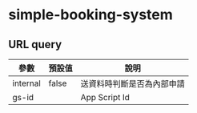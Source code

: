 # simple-booking-system

## URL query

| 參數 | 預設值 | 說明 |
|---|---|---|
| internal | false | 送資料時判斷是否為內部申請 |
| gs-id | | App Script Id |
